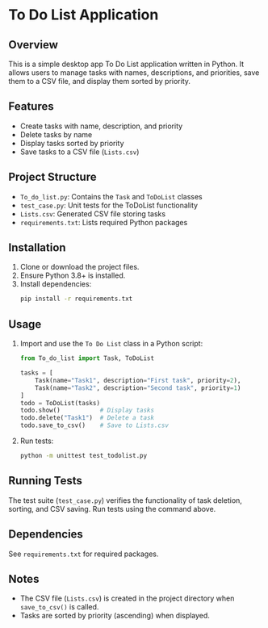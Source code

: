 # To Do List Application

## Overview
This is a simple desktop app To Do List application written in Python. It allows users to manage tasks with names, descriptions, and priorities, save them to a CSV file, and display them sorted by priority.

## Features
- Create tasks with name, description, and priority
- Delete tasks by name
- Display tasks sorted by priority
- Save tasks to a CSV file (`Lists.csv`)

## Project Structure
- `To_do_list.py`: Contains the `Task` and `ToDoList` classes
- `test_case.py`: Unit tests for the ToDoList functionality
- `Lists.csv`: Generated CSV file storing tasks
- `requirements.txt`: Lists required Python packages

## Installation
1. Clone or download the project files.
2. Ensure Python 3.8+ is installed.
3. Install dependencies:
   ```bash
   pip install -r requirements.txt
   ```

## Usage
1. Import and use the `To Do List` class in a Python script:
   ```python
   from To_do_list import Task, ToDoList

   tasks = [
       Task(name="Task1", description="First task", priority=2),
       Task(name="Task2", description="Second task", priority=1)
   ]
   todo = ToDoList(tasks)
   todo.show()           # Display tasks
   todo.delete("Task1")  # Delete a task
   todo.save_to_csv()    # Save to Lists.csv
   ```
2. Run tests:
   ```bash
   python -m unittest test_todolist.py
   ```

## Running Tests
The test suite (`test_case.py`) verifies the functionality of task deletion, sorting, and CSV saving. Run tests using the command above.

## Dependencies
See `requirements.txt` for required packages.

## Notes
- The CSV file (`Lists.csv`) is created in the project directory when `save_to_csv()` is called.
- Tasks are sorted by priority (ascending) when displayed.
